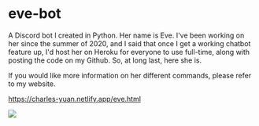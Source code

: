 # eve-bot
A Discord bot I created in Python. Her name is Eve. I've been working on her since the summer of 2020, and I said that once I get a working chatbot feature up, I'd host her on Heroku for everyone to use full-time, along with posting the code on my Github. So, at long last, here she is. 

If you would like more information on her different commands, please refer to my website.

https://charles-yuan.netlify.app/eve.html

<img src="https://i.ytimg.com/vi/o-l269A9I38/maxresdefault.jpg">
